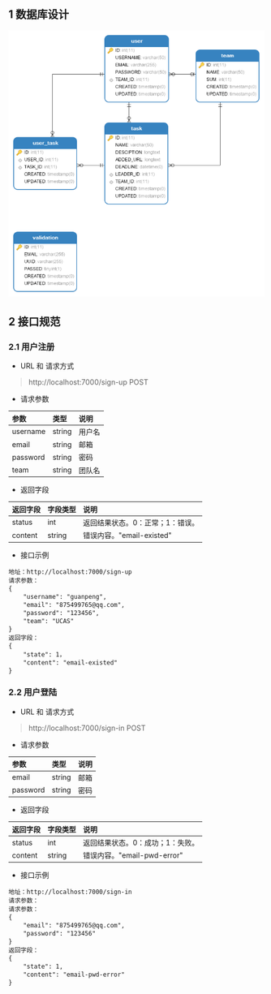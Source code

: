 ## 1 数据库设计

![](ER.png)

## 2 接口规范

### 2.1 用户注册

- URL 和 请求方式

> http://localhost:7000/sign-up POST

- 请求参数

|参数|类型|说明|
|:----- |:-------|:----- |
|username |string |用户名 |
|email |string |邮箱 |
|password |string |密码 |
|team |string |团队名 |

- 返回字段

|返回字段|字段类型|说明 |
|:----- |:------|:----------------------------- |
|status | int |返回结果状态。0：正常；1：错误。 |
|content | string |错误内容。"email-existed" |

- 接口示例

```
地址：http://localhost:7000/sign-up
请求参数：
{
    "username": "guanpeng",
    "email": "875499765@qq.com",
    "password": "123456",
    "team": "UCAS"
}
返回字段：
{
    "state": 1，
	"content": "email-existed"
}
```

### 2.2 用户登陆

- URL 和 请求方式

> http://localhost:7000/sign-in POST

- 请求参数

|参数|类型|说明|
|:----- |:-------|:----- |
|email |string |邮箱 |
|password |string |密码 |

- 返回字段

|返回字段|字段类型|说明 |
|:----- |:------|:----------------------------- |
|status | int |返回结果状态。0：成功；1：失败。 |
|content | string |错误内容。"email-pwd-error" |

- 接口示例

```
地址：http://localhost:7000/sign-in
请求参数：
请求参数：
{
    "email": "875499765@qq.com",
    "password": "123456"
}
返回字段：
{
    "state": 1,
	"content": "email-pwd-error"
}
```